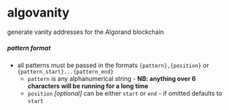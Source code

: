 # algovanity

generate vanity addresses for the Algorand blockchain


##### pattern format
- all patterns must be passed in the formats `{pattern},{position}` or `{pattern_start}...{pattern_end}`
  - `pattern` is any alphanumerical string - **NB: anything over 6 characters will be running for a long time**
  - `position` *[optional]* can be either `start` or `end` - if omitted defaults to `start`
